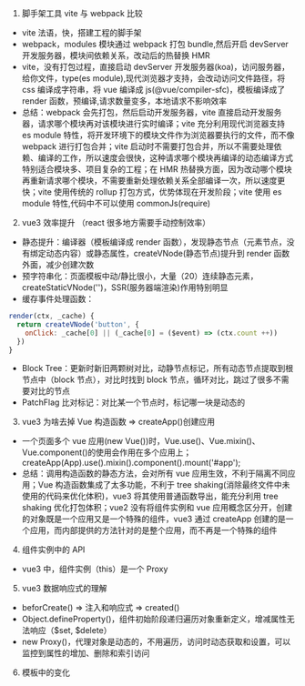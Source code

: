 1. 脚手架工具 vite 与 webpack 比较

- vite 法语，快，搭建工程的脚手架
- webpack，modules 模块通过 webpack 打包 bundle,然后开启 devServer 开发服务器，模块间依赖关系，改动后的热替换 HMR
- vite，没有打包过程，直接启动 devServer 开发服务器(koa)，访问服务器，给你文件，type(es module),现代浏览器才支持，会改动访问文件路径，将 css 编译成字符串，将 vue 编译成 js(@vue/compiler-sfc)，模板编译成了 render 函数，预编译,请求数量变多，本地请求不影响效率
- 总结：webpack 会先打包，然后启动开发服务器，vite 直接启动开发服务器，请求哪个模块再对该模块进行实时编译；vite 充分利用现代浏览器支持 es module 特性，将开发环境下的模块文件作为浏览器要执行的文件，而不像 webpack 进行打包合并；vite 启动时不需要打包合并，所以不需要处理依赖、编译的工作，所以速度会很快，这种请求哪个模块再编译的动态编译方式特别适合模块多、项目复杂的工程；在 HMR 热替换方面，因为改动哪个模块再重新请求哪个模块，不需要重新处理依赖关系全部编译一次，所以速度更快；vite 使用传统的 rollup 打包方式，优势体现在开发阶段；vite 使用 es module 特性,代码中不可以使用 commonJs(require)

2. vue3 效率提升 （react 很多地方需要手动控制效率）

- 静态提升：编译器（模板编译成 render 函数），发现静态节点（元素节点，没有绑定动态内容）或静态属性，createVNode(静态节点)提升到 render 函数外面，减少创建次数
- 预字符串化：页面模板中动/静比很小，大量（20）连续静态元素，createStaticVNode('')，SSR(服务器端渲染)作用特别明显
- 缓存事件处理函数：

```javascript
render(ctx, _cache) {
  return createVNode('button', {
    onClick: _cache[0] || (_cache[0] = ($event) => (ctx.count ++))
  })
}
```

- Block Tree：更新时新旧两颗树对比，动静节点标记，所有动态节点提取到根节点中（block 节点），对比时找到 block 节点，循环对比，跳过了很多不需要对比的节点
- PatchFlag 比对标记：对比某一个节点时，标记哪一块是动态的

3. vue3 为啥去掉 Vue 构造函数 => createApp()创建应用

- 一个页面多个 vue 应用(new Vue())时，Vue.use()、Vue.mixin()、Vue.component()的使用会作用在多个应用上；createApp(App).use().mixin().component().mount('#app');
- 总结：调用构造函数的静态方法，会对所有 vue 应用生效，不利于隔离不同应用；Vue 构造函数集成了太多功能，不利于 tree shaking(消除最终文件中未使用的代码来优化体积)，vue3 将其使用普通函数导出，能充分利用 tree shaking 优化打包体积；vue2 没有将组件实例和 vue 应用概念区分开，创建的对象既是一个应用又是一个特殊的组件，vue3 通过 createApp 创建的是一个应用，而内部提供的方法针对的是整个应用，而不再是一个特殊的组件

4. 组件实例中的 API

- vue3 中，组件实例（this）是一个 Proxy

5. vue3 数据响应式的理解

- beforCreate() => 注入和响应式 => created()
- Object.defineProperty()，组件初始阶段递归遍历对象重新定义，增减属性无法响应（$set, $delete）
- new Proxy()，代理对象是动态的，不用遍历，访问时动态获取和设置，可以监控到属性的增加、删除和索引访问

6. 模板中的变化
